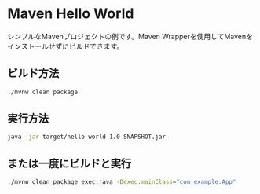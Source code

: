 # Maven Hello World

シンプルなMavenプロジェクトの例です。Maven Wrapperを使用してMavenをインストールせずにビルドできます。

## ビルド方法

```bash
./mvnw clean package
```

## 実行方法

```bash
java -jar target/hello-world-1.0-SNAPSHOT.jar
```

## または一度にビルドと実行

```bash
./mvnw clean package exec:java -Dexec.mainClass="com.example.App"
```